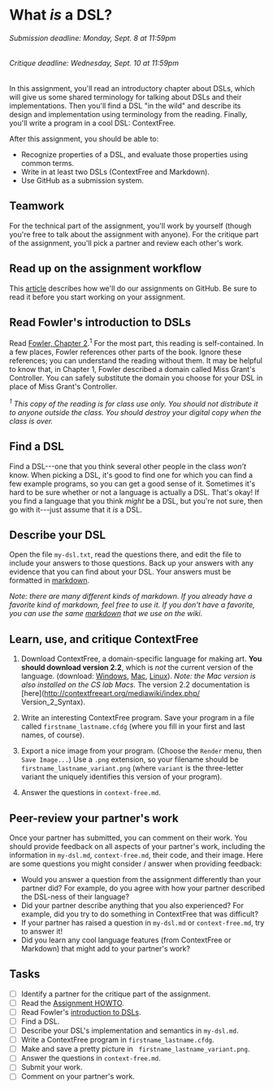 [Assignment HOWTO]: #
[Fowler]: #
[markdown]: https://github.com/adam-p/markdown-here/wiki/Markdown-Cheatsheet

# What _is_ a DSL?
###### _Submission deadline: Monday, Sept. 8 at 11:59pm_
###### _Critique deadline: Wednesday, Sept. 10 at 11:59pm_

In this assignment, you'll read an introductory chapter about DSLs, which will 
give us some shared terminology for talking about DSLs and their 
implementations. Then you'll find a DSL "in the wild" and describe its design 
and implementation using terminology from the reading. Finally, you'll write a
program in a cool DSL: ContextFree.

After this assignment, you should be able to:

- Recognize properties of a DSL, and evaluate those properties using common 
terms.
- Write in at least two DSLs (ContextFree and Markdown).
- Use GitHub as a submission system.

## Teamwork
For the technical part of the assignment, you'll work by yourself (though you're
free to talk about the assignment with anyone). For the critique part of the
assignment, you'll pick a partner and review each other's work.

## Read up on the assignment workflow
This [article][Assignment HOWTO] describes how we'll do our assignments on
GitHub. Be sure to read it before you start working on your assignment.

## Read Fowler's introduction to DSLs
Read [Fowler, Chapter 2][Fowler].<sup>1</sup> For the most part, this reading is 
self-contained. In a few places, Fowler references other parts of the book. 
Ignore these references; you can understand the reading without them. It may be 
helpful to know that, in Chapter 1, Fowler described a domain called Miss 
Grant's Controller. You can safely substitute the domain you choose for your DSL 
in place of Miss Grant's Controller. 

_<sup>1</sup> This copy of the reading is for class use only. You should not distribute
 it to anyone outside the class. You should destroy your digital copy when the 
 class is over._

## Find a DSL
Find a DSL---one that you think several other people in the class *won’t* know. 
When picking a DSL, it's good to find one for which you can find a few 
example programs, so you can get a good sense of it. Sometimes it's hard to be 
sure whether or not a language is actually a DSL. That's okay! If you find a 
language that you think *might* be a DSL, but you're not sure, then go with 
it---just assume that it *is* a DSL.

## Describe your DSL
Open the file `my-dsl.txt`, read the questions there, and edit the file to
include your answers to those questions. Back up your answers with any evidence 
that you can find about your DSL. Your answers must be formatted in [markdown].

_Note: there are many different kinds of markdown. If you already have a
favorite kind of markdown, feel free to use it. If you don't have a favorite,
you can use the same [markdown] that we use on the wiki._

## Learn, use, and critique ContextFree
1. Download ContextFree, a domain-specific language for making art. **You should
download version 2.2**, which is _not_ the current version of the language.
(download: [Windows](http://www.contextfreeart.org/download/ContextFreeInstall2.2.2.exe), 
[Mac](http://www.contextfreeart.org/download/ContextFree2.2.2.dmg),
[Linux](http://www.contextfreeart.org/download/ContextFreeSource2.2.2.tgz)).
_Note: the Mac version is also installed on the CS lab Macs._ The version 2.2
documentation is 
[here](http://contextfreeart.org/mediawiki/index.php/ Version_2_Syntax).

2. Write an interesting ContextFree program. Save your program in a file called
`firstname_lastname.cfdg` (where you fill in your first and last names, of
course).

3. Export a nice image from your program. (Choose the `Render` menu, then `Save
Image...`) Use a `.png` extension, so your filename should be `
firstname_lastname_variant.png` (where `variant` is the three-letter variant the
uniquely identifies this version of your program).

4. Answer the questions in `context-free.md`.

## Peer-review your partner's work
Once your partner has submitted, you can comment on their work. You should
provide feedback on all aspects of your partner's work, including the
information in `my-dsl.md`, `context-free.md`, their code, and their image. Here
are some questions you might consider / answer when providing feedback:

- Would you answer a question from the assignment differently than your partner
did? For example, do you agree with how your partner described the DSL-ness of
their language?
- Did your partner describe anything that you also experienced? For example, did
you try to do something in ContextFree that was difficult?
- If your partner has raised a question in `my-dsl.md` or `context-free.md`,
try to answer it!
- Did you learn any cool language features (from ContextFree or Markdown) that
might add to your partner's work?

## Tasks

- [ ] Identify a partner for the critique part of the assignment.
- [ ] Read the [Assignment HOWTO].
- [ ] Read Fowler's [introduction to DSLs][Fowler].
- [ ] Find a DSL.
- [ ] Describe your DSL's implementation and semantics in `my-dsl.md`.
- [ ] Write a ContextFree program in `firstname_lastname.cfdg`.
- [ ] Make and save a pretty picture in `
firstname_lastname_variant.png`.
- [ ] Answer the questions in `context-free.md`.
- [ ] Submit your work.
- [ ] Comment on your partner's work.
